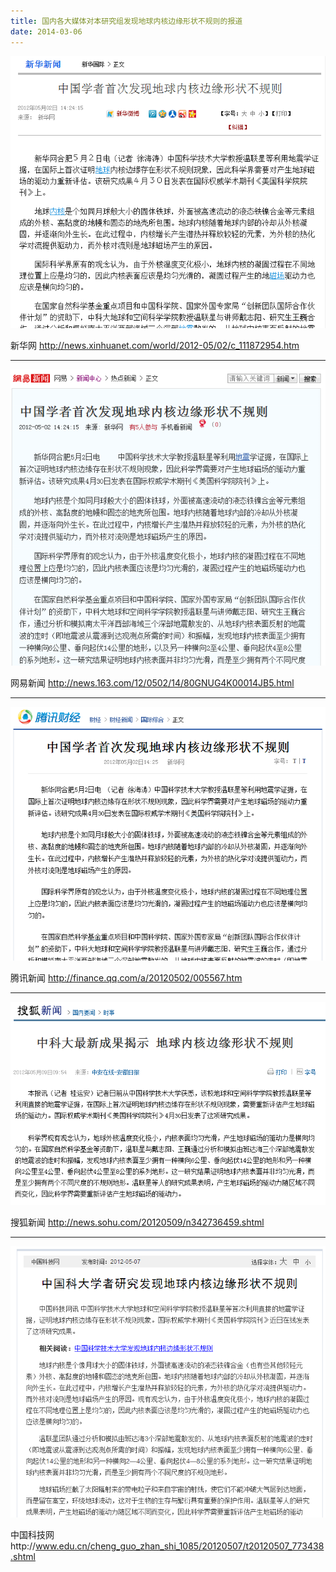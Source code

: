 ```yaml
---
title: 国内各大媒体对本研究组发现地球内核边缘形状不规则的报道
date: 2014-03-06
---
```


![](ICB-topography-1.png)

新华网 http://news.xinhuanet.com/world/2012-05/02/c_111872954.htm

---

![](ICB-topography-2.png)

网易新闻 http://news.163.com/12/0502/14/80GNUG4K00014JB5.html

---

![](ICB-topography-3.png)

腾讯新闻 http://finance.qq.com/a/20120502/005567.htm

---

![](ICB-topography-4.png)

搜狐新闻 http://news.sohu.com/20120509/n342736459.shtml

---

![](ICB-topography-5.png)

中国科技网http://www.edu.cn/cheng_guo_zhan_shi_1085/20120507/t20120507_773438.shtml

